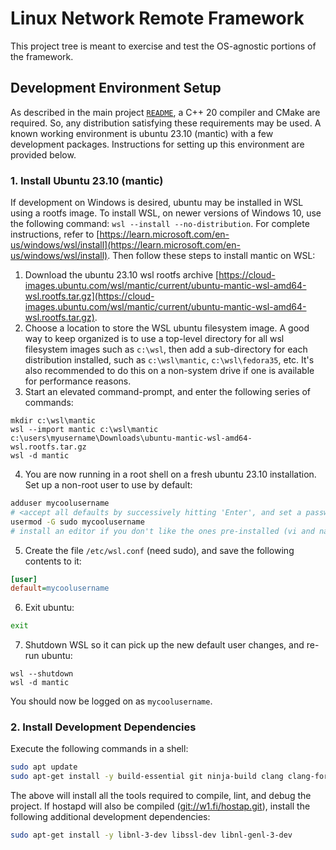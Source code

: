 # Linux Network Remote Framework

This project tree is meant to exercise and test the OS-agnostic portions of the framework.

## Development Environment Setup

As described in the main project [`README`](/README.md), a C++ 20 compiler and CMake are required. So, any distribution satisfying these requirements may be used. A known working environment is ubuntu 23.10 (mantic) with a few development packages. Instructions for setting up this environment are provided below.

### 1. Install Ubuntu 23.10 (mantic)

If development on Windows is desired, ubuntu may be installed in WSL using a rootfs image. To install WSL, on newer versions of Windows 10, use the following command: `wsl --install --no-distribution`. For complete instructions, refer to [https://learn.microsoft.com/en-us/windows/wsl/install](https://learn.microsoft.com/en-us/windows/wsl/install). Then follow these steps to install mantic on WSL:

1. Download the ubuntu 23.10 wsl rootfs archive [https://cloud-images.ubuntu.com/wsl/mantic/current/ubuntu-mantic-wsl-amd64-wsl.rootfs.tar.gz](https://cloud-images.ubuntu.com/wsl/mantic/current/ubuntu-mantic-wsl-amd64-wsl.rootfs.tar.gz).
2. Choose a location to store the WSL ubuntu filesystem image. A good way to keep organized is to use a top-level directory for all wsl filesystem images such as `c:\wsl`, then add a sub-directory for each distribution installed, such as `c:\wsl\mantic`, `c:\wsl\fedora35`, etc. It's also recommended to do this on a non-system drive if one is available for performance reasons.
3. Start an elevated command-prompt, and enter the following series of commands:
```Shell
mkdir c:\wsl\mantic
wsl --import mantic c:\wsl\mantic c:\users\myusername\Downloads\ubuntu-mantic-wsl-amd64-wsl.rootfs.tar.gz
wsl -d mantic
```
4. You are now running in a root shell on a fresh ubuntu 23.10 installation. Set up a non-root user to use by default:
```bash
adduser mycoolusername
# <accept all defaults by successively hitting 'Enter', and set a password>
usermod -G sudo mycoolusername
# install an editor if you don't like the ones pre-installed (vi and nano are available out of the box)
```
5. Create the file `/etc/wsl.conf` (need sudo), and save the following contents to it:
```ini 
[user]
default=mycoolusername
```
6. Exit ubuntu:
```bash
exit
```
7. Shutdown WSL so it can pick up the new default user changes, and re-run ubuntu:
```Shell
wsl --shutdown
wsl -d mantic
```

You should now be logged on as `mycoolusername`.

### 2. Install Development Dependencies

Execute the following commands in a shell:
```bash
sudo apt update
sudo apt-get install -y build-essential git ninja-build clang clang-format clang-tidy llvm lldb gnupg gdb zip unzip tar curl pkg-config wget
```

The above will install all the tools required to compile, lint, and debug the project. If hostapd will also be compiled ([git://w1.fi/hostap.git](git://w1.fi/hostap.git)), install the following additional development dependencies:

```bash
sudo apt-get install -y libnl-3-dev libssl-dev libnl-genl-3-dev
```
